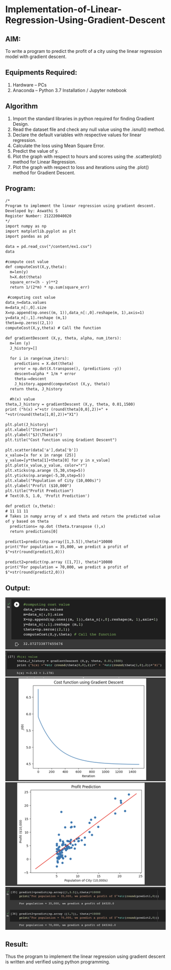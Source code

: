 # Implementation-of-Linear-Regression-Using-Gradient-Descent

## AIM:
To write a program to predict the profit of a city using the linear regression model with gradient descent.

## Equipments Required:
1. Hardware – PCs
2. Anaconda – Python 3.7 Installation / Jupyter notebook

## Algorithm
1. Import the standard libraries in python required for finding Gradient Design.
2. Read the dataset file and check any null value using the .isnull() method.
3. Declare the default variables with respective values for linear regression.
4. Calculate the loss using Mean Square Error.
5. Predict the value of y.
6. Plot the graph with respect to hours and scores using the .scatterplot() method for Linear Regression.
7. Plot the graph with respect to loss and iterations using the .plot() method for Gradient Descent.

## Program:
```
/*
Program to implement the linear regression using gradient descent.
Developed by: Aswathi S 
Register Number: 212220040020
*/
import numpy as np
import matplotlib.pyplot as plt
import pandas as pd

data = pd.read_csv("/content/ex1.csv")
data

#compute cost value
def computeCost(X,y,theta):
  m=len(y) 
  h=X.dot(theta) 
  square_err=(h - y)**2
  return 1/(2*m) * np.sum(square_err) 
  
 #computing cost value
data_n=data.values
m=data_n[:,0].size
X=np.append(np.ones((m, 1)),data_n[:,0].reshape(m, 1),axis=1)
y=data_n[:,1].reshape (m,1) 
theta=np.zeros((2,1))
computeCost(X,y,theta) # Call the function

def gradientDescent (X,y, theta, alpha, num_iters):
  m=len (y)
  J_history=[]
  
  for i in range(num_iters):
    predictions = X.dot(theta)
    error = np.dot(X.transpose(), (predictions -y))
    descent=alpha * 1/m * error 
    theta-=descent
    J_history.append(computeCost (X,y, theta))
  return theta, J_history
  
  #h(x) value
theta,J_history = gradientDescent (X,y, theta, 0.01,1500)
print ("h(x) ="+str (round(theta[0,0],2))+" + "+str(round(theta[1,0],2))+"X1")

plt.plot(J_history)
plt.xlabel("Iteration") 
plt.ylabel("$J(\Theta)$")
plt.title("Cost function using Gradient Descent")

plt.scatter(data['a'],data['b'])
x_value=[x for x in range (25)]
y_value=[y*theta[1]+theta[0] for y in x_value]
plt.plot(x_value,y_value, color="r")
plt.xticks(np.arange (5,30,step=5)) 
plt.yticks(np.arange(-5,30,step=5)) 
plt.xlabel("Population of City (10,000s)") 
plt.ylabel("Profit ($10,000") 
plt.title("Profit Prediction")
# Text(0.5, 1.0, 'Profit Prediction')

def predict (x,theta):
# 11 11 11
# Takes in numpy array of x and theta and return the predicted value of y based on theta
  predictions= np.dot (theta.transpose (),x)
  return predictions[0]
  
predict1=predict(np.array([1,3.5]),theta)*10000
print("For population = 35,000, we predict a profit of $"+str(round(predict1,0)))

predict2=predict(np.array ([1,7]), theta)*10000
print("For population = 70,000, we predict a profit of $"+str(round(predict2,0)))
```

## Output:
![linear regression using gradient descent](assets/op.png)
![linear regression using gradient descent](assets/op-0.png)
![linear regression using gradient descent](assets/op-1.png)
![linear regression using gradient descent](assets/op-2.png)
![linear regression using gradient descent](assets/op-3.png)


## Result:
Thus the program to implement the linear regression using gradient descent is written and verified using python programming.
